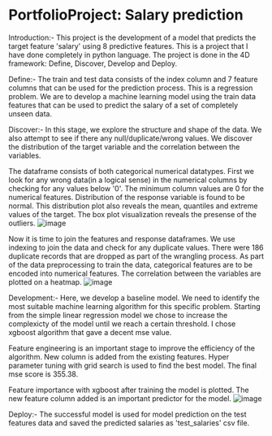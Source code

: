 # PortfolioProject: Salary prediction

Introduction:- This project is the development of a model that predicts the target feature 'salary' using 8 predictive features. This is a project that I have done completely in python language. The project is done in the 4D framework: Define, Discover, Develop and Deploy.

Define:- The train and test data consists of the index column and 7 feature columns that can be used for the prediction process. This is a regression problem. We are to develop a machine learning model using the train data features that can be used to predict the salary of a set of completely unseen data.

Discover:- In this stage, we explore the structure and shape of the data. We also attempt to see if there any null/duplicate/wrong values. We discover the distribution of the target variable and the correlation between the variables.

The dataframe consists of both categorical numerical datatypes. First we look for any wrong data(in a logical sense) in the numerical columns by checking for any values below '0'. The minimum column values are 0 for the numerical features. Distribution of the response variable is found to be normal. This distribution plot also reveals the mean, quantiles and extreme values of the target. The box plot visualization reveals the presense of the outliers.
![image](https://user-images.githubusercontent.com/56666609/113226995-01807680-92ee-11eb-8eed-1ec15e266b04.png)

Now it is time to join the features and response dataframes. We use indexing to join the data and check for any duplicate values. There were 186 duplicate records that are dropped as part of the wrangling process. 
As part of the data preprocessing to train the data, categorical features are to be encoded into numerical features. The correlation between the variables are plotted on a heatmap.
![image](https://user-images.githubusercontent.com/56666609/113232822-68a42800-92fa-11eb-8efa-223a3627cd45.png)

Development:- Here, we develop a baseline model. We need to identify the most suitable machine learning algorithm for this specific problem. Starting from the simple linear regression model we chose to increase the complexicty of the model until we reach a certain threshold. I chose xgboost algorithm that gave a decent mse value. 

Feature engineering is an important stage to improve the efficiency of the algorithm. New column is added from the existing features. Hyper parameter tuning with grid search is used to find the best model. The final mse score is 355.38.

Feature importance with xgboost after training the model is plotted. The new feature column added is an important predictor for the model.
![image](https://user-images.githubusercontent.com/56666609/113234290-78713b80-92fd-11eb-8a7d-57de20fc389f.png)


Deploy:- The successful model is used for model prediction on the test features data and saved the predicted salaries as 'test_salaries' csv file.
